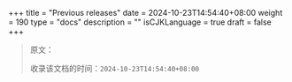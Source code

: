 +++
title = "Previous releases"
date = 2024-10-23T14:54:40+08:00
weight = 190
type = "docs"
description = ""
isCJKLanguage = true
draft = false
+++

> 原文：[]()
>
> 收录该文档的时间：`2024-10-23T14:54:40+08:00`
